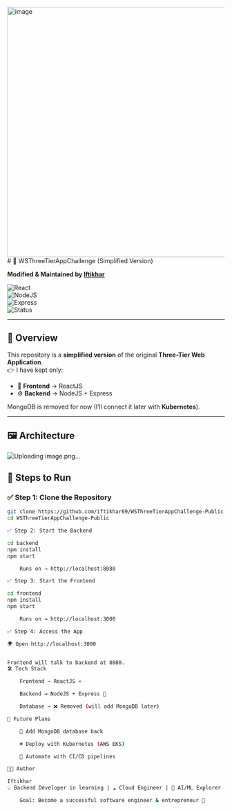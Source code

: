 <img width="1024" height="578" alt="image" src="https://github.com/user-attachments/assets/6eac063f-096a-47da-81e6-809d8103f1e6" /># 🚀 WSThreeTierAppChallenge (Simplified Version)

**Modified & Maintained by [Iftikhar](https://github.com/iftikhar69)**  

![React](https://img.shields.io/badge/Frontend-ReactJS-blue?logo=react)  
![NodeJS](https://img.shields.io/badge/Backend-NodeJS-green?logo=node.js)  
![Express](https://img.shields.io/badge/Framework-Express-lightgrey?logo=express)  
![Status](https://img.shields.io/badge/Database-Removed-red?logo=mongodb)  

---

## 📌 Overview  

This repository is a **simplified version** of the original **Three-Tier Web Application**.  
👉 I have kept only:  
- 🎨 **Frontend** → ReactJS  
- ⚙️ **Backend** → NodeJS + Express  

MongoDB is removed for now (I’ll connect it later with **Kubernetes**).  

---

## 🖼️ Architecture  

![Uploading image.png…]()


## 🚀 Steps to Run  

### ✅ Step 1: Clone the Repository  

```bash
git clone https://github.com/iftikhar69/WSThreeTierAppChallenge-Public.git
cd WSThreeTierAppChallenge-Public

✅ Step 2: Start the Backend

cd backend
npm install
npm start

    Runs on → http://localhost:8080

✅ Step 3: Start the Frontend

cd frontend
npm install
npm start

    Runs on → http://localhost:3000

✅ Step 4: Access the App

🌍 Open http://localhost:3000


Frontend will talk to backend at 8080.
🛠️ Tech Stack

    Frontend → ReactJS ⚛️

    Backend → NodeJS + Express 🚀

    Database → ❌ Removed (will add MongoDB later)

📌 Future Plans

    🔗 Add MongoDB database back

    ☸️ Deploy with Kubernetes (AWS EKS)

    🤖 Automate with CI/CD pipelines

👨‍💻 Author

Iftikhar
💡 Backend Developer in learning | ☁️ Cloud Engineer | 🤖 AI/ML Explorer

    Goal: Become a successful software engineer & entrepreneur 🚀
